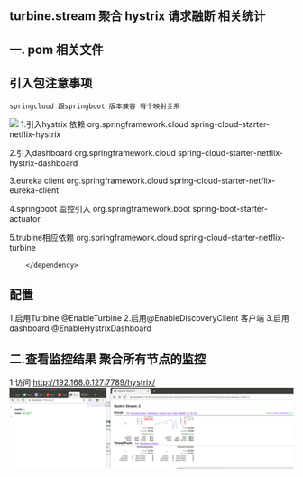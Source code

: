 ## turbine.stream 聚合 hystrix 请求融断  相关统计

## 一. pom 相关文件
## 引入包注意事项
 	springcloud 跟springboot 版本兼容 有个映射关系
<img src="https://oscimg.oschina.net/oscnet/a60f3008dd96969889fb9e2e6652800636e.jpg" style="height:300px ;width=300px"  />   
1.引入hystrix 依赖 

  <dependency>
    <groupId>org.springframework.cloud</groupId>
   <artifactId>spring-cloud-starter-netflix-hystrix</artifactId>
</dependency>
        
2.引入dashboard
<dependency>
            <groupId>org.springframework.cloud</groupId>
<artifactId>spring-cloud-starter-netflix-hystrix-dashboard</artifactId>
        </dependency>
        
3.eureka client 
<dependency>
			<groupId>org.springframework.cloud</groupId>
			<artifactId>spring-cloud-starter-netflix-eureka-client</artifactId>
		</dependency>
		
		
4.springboot 监控引入
<dependency>
		   <groupId>org.springframework.boot</groupId>
		   <artifactId>spring-boot-starter-actuator</artifactId>
		</dependency>
		
5.trubine相应依赖
		<dependency>
			  <groupId>org.springframework.cloud</groupId>
  				<artifactId>spring-cloud-starter-netflix-turbine</artifactId>
		
		</dependency>
		
## 配置 
1.启用Turbine  @EnableTurbine
2.启用@EnableDiscoveryClient 客户端
3.启用dashboard @EnableHystrixDashboard
## 二.查看监控结果   聚合所有节点的监控 
1.访问 http://192.168.0.127:7789/hystrix/  
<img src="img/turbine.png"  /> 




